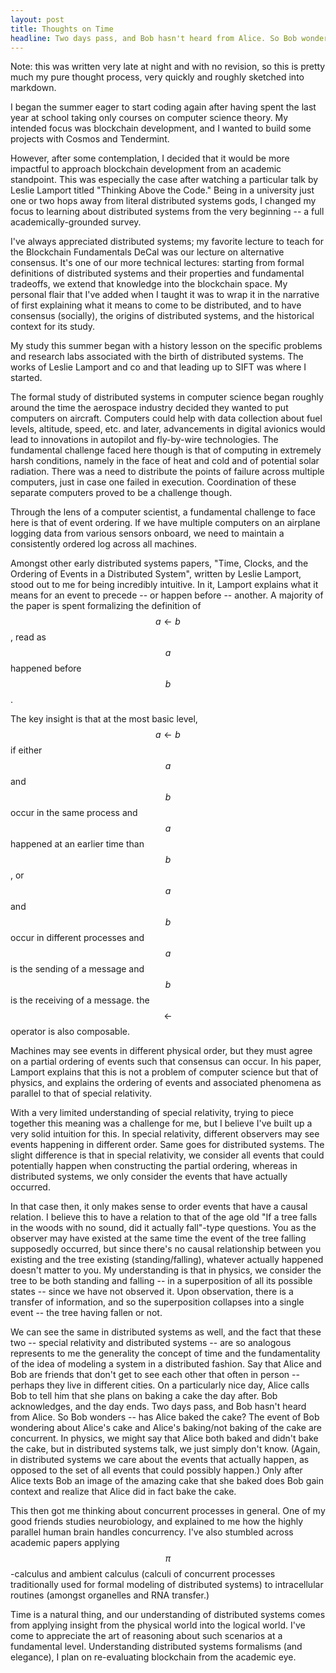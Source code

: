 ```yaml
---
layout: post
title: Thoughts on Time
headline: Two days pass, and Bob hasn't heard from Alice. So Bob wonders -- has Alice baked the cake? The event of Bob wondering about Alice's cake and Alice's baking/not baking of the cake are concurrent. In physics, we might say that Alice both baked and didn't bake the cake, but in distributed systems talk, we just simply don't know.
---
```


<div class="message">
Note: this was written very late at night and with no revision, so this is pretty much my pure thought process, very quickly and roughly sketched into markdown. 
</div>

I began the summer eager to start coding again after having spent the last year at school taking only courses on computer science theory. My intended focus was blockchain development, and I wanted to build some projects with Cosmos and Tendermint.

However, after some contemplation, I decided that it would be more impactful to approach blockchain development from an academic standpoint. This was especially the case after watching a particular talk by Leslie Lamport titled "Thinking Above the Code." Being in a university just one or two hops away from literal distributed systems gods, I changed my focus to learning about distributed systems from the very beginning -- a full academically-grounded survey.

I've always appreciated distributed systems; my favorite lecture to teach for the Blockchain Fundamentals DeCal was our lecture on alternative consensus. It's one of our more technical lectures: starting from formal definitions of distributed systems and their properties and fundamental tradeoffs, we extend that knowledge into the blockchain space. My personal flair that I've added when I taught it was to wrap it in the narrative of first explaining what it means to come to be distributed, and to have consensus (socially), the origins of distributed systems, and the historical context for its study.

My study this summer began with a history lesson on the specific problems and research labs associated with the birth of distributed systems. The works of Leslie Lamport and co and that leading up to SIFT was where I started.

The formal study of distributed systems in computer science began roughly around the time the aerospace industry decided they wanted to put computers on aircraft. Computers could help with data collection about fuel levels, altitude, speed, etc. and later, advancements in digital avionics would lead to innovations in autopilot and fly-by-wire technologies. The fundamental challenge faced here though is that of computing in extremely harsh conditions, namely in the face of heat and cold and of potential solar radiation. There was a need to distribute the points of failure across multiple computers, just in case one failed in execution. Coordination of these separate computers proved to be a challenge though.

Through the lens of a computer scientist, a fundamental challenge to face here is that of event ordering. If we have multiple computers on an airplane logging data from various sensors onboard, we need to maintain a consistently ordered log across all machines.

Amongst other early distributed systems papers, "Time, Clocks, and the Ordering of Events in a Distributed System", written by Leslie Lamport, stood out to me for being incredibly intuitive. In it, Lamport explains what it means for an event to precede -- or happen before -- another. A majority of the paper is spent formalizing the definition of $$a \leftarrow b$$, read as $$a$$ happened before $$b$$.

The key insight is that at the most basic level, $$a \leftarrow b$$ if either $$a$$ and $$b$$ occur in the same process and $$a$$ happened at an earlier time than $$b$$, or $$a$$ and $$b$$ occur in different processes and $$a$$ is the sending of a message and $$b$$ is the receiving of a message. the $$\leftarrow$$ operator is also composable.

Machines may see events in different physical order, but they must agree on a partial ordering of events such that consensus can occur. In his paper, Lamport explains that this is not a problem of computer science but that of physics, and explains the ordering of events and associated phenomena as parallel to that of special relativity.

With a very limited understanding of special relativity, trying to piece together this meaning was a challenge for me, but I believe I've built up a very solid intuition for this. In special relativity, different observers may see events happening in different order. Same goes for distributed systems. The slight difference is that in special relativity, we consider all events that could potentially happen when constructing the partial ordering, whereas in distributed systems, we only consider the events that have actually occurred.

In that case then, it only makes sense to order events that have a causal relation. I believe this to have a relation to that of the age old "If a tree falls in the woods with no sound, did it actually fall"-type questions. You as the observer may have existed at the same time the event of the tree falling supposedly occurred, but since there's no causal relationship between you existing and the tree existing (standing/falling), whatever actually happened doesn't matter to you. My understanding is that in physics, we consider the tree to be both standing and falling -- in a superposition of all its possible states -- since we have not observed it. Upon observation, there is a transfer of information, and so the superposition collapses into a single event -- the tree having fallen or not.

We can see the same in distributed systems as well, and the fact that these two -- special relativity and distributed systems -- are so analogous represents to me the generality the concept of time and the fundamentality of the idea of modeling a system in a distributed fashion. Say that Alice and Bob are friends that don't get to see each other that often in person -- perhaps they live in different cities. On a particularly nice day, Alice calls Bob to tell him that she plans on baking a cake the day after. Bob acknowledges, and the day ends. Two days pass, and Bob hasn't heard from Alice. So Bob wonders -- has Alice baked the cake? The event of Bob wondering about Alice's cake and Alice's baking/not baking of the cake are concurrent. In physics, we might say that Alice both baked and didn't bake the cake, but in distributed systems talk, we just simply don't know. (Again, in distributed systems we care about the events that actually happen, as opposed to the set of all events that could possibly happen.) Only after Alice texts Bob an image of the amazing cake that she baked does Bob gain context and realize that Alice did in fact bake the cake.

This then got me thinking about concurrent processes in general. One of my good friends studies neurobiology, and explained to me how the highly parallel human brain handles concurrency. I've also stumbled across academic papers applying $$\pi$$-calculus and ambient calculus (calculi of concurrent processes traditionally used for formal modeling of distributed systems) to intracellular routines (amongst organelles and RNA transfer.)

Time is a natural thing, and our understanding of distributed systems comes from applying insight from the physical world into the logical world. I've come to appreciate the art of reasoning about such scenarios at a fundamental level. Understanding distributed systems formalisms (and elegance), I plan on re-evaluating blockchain from the academic eye.
